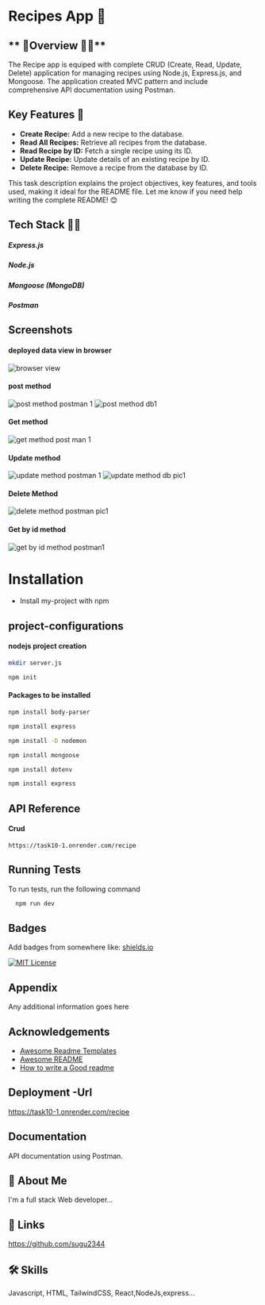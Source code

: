 # **Recipes App 🔎**

## ** 📌Overview 🏌️‍♀️**

The Recipe app is equiped with  complete CRUD (Create, Read, Update, Delete) application for managing recipes using Node.js, Express.js, and Mongoose. The application created  MVC pattern and include comprehensive API documentation using Postman.



## **Key Features 🔎**

- **Create Recipe:** Add a new recipe to the database.
- **Read All Recipes:** Retrieve all recipes from the database.
- **Read Recipe by ID:** Fetch a single recipe using its ID.
- **Update Recipe:** Update details of an existing recipe by ID.
- **Delete Recipe:** Remove a recipe from the database by ID.


This task description explains the project objectives, key features, and tools used, making it ideal for the README file. Let me know if you need help writing the complete README! 😊







## Tech Stack 🧑‍💻


##### Express.js
##### Node.js
##### Mongoose (MongoDB)
##### Postman

## Screenshots

#### deployed data view in browser

![browser view](https://github.com/user-attachments/assets/66414dc2-81c4-4897-8cb0-df9818f51ccf)



#### post method
![post method  postman 1](https://github.com/user-attachments/assets/bc00ebd7-2ce8-4aba-b503-63fd50a306f8)
![post method db1 ](https://github.com/user-attachments/assets/0942a9a5-2922-40ef-a198-165ca1510f71)



#### Get method

![get method post man 1](https://github.com/user-attachments/assets/a7e64d9b-f9b4-427e-a581-60facb0489b0)



#### Update method

![update method postman 1](https://github.com/user-attachments/assets/e4fe2a14-0deb-4477-b4ca-31982ba69ddd)
![update method db pic1](https://github.com/user-attachments/assets/3c868dd5-216b-4e6b-9035-6b3cb9dbcc9b)
#### Delete Method
![delete method postman pic1](https://github.com/user-attachments/assets/1968ec00-2780-4744-84d8-1da6b87b385d)


#### Get by id method
![get by id method postman1](https://github.com/user-attachments/assets/4aa447d5-168b-491e-b36a-0d3a644e7160)







# Installation

- Install my-project with npm

## project-configurations

#### nodejs project creation

```bash
mkdir server.js

```
```bash
npm init

```

#### Packages to be installed

```bash
npm install body-parser
```
```bash
npm install express
```
```bash
npm install -D nodemon
```
```bash
npm install mongoose
```
```bash
npm install dotenv
```
```bash
npm install express
```


## API Reference


#### Crud
```http
https://task10-1.onrender.com/recipe
```





## Running Tests

To run tests, run the following command

```bash
  npm run dev
```


## Badges

Add badges from somewhere like: [shields.io](https://shields.io/)

[![MIT License](https://img.shields.io/badge/License-MIT-green.svg)](https://choosealicense.com/licenses/mit/)


## Appendix

Any additional information goes here


## Acknowledgements

 - [Awesome Readme Templates](https://awesomeopensource.com/project/elangosundar/awesome-README-templates)
 - [Awesome README](https://github.com/matiassingers/awesome-readme)
 - [How to write a Good readme](https://bulldogjob.com/news/449-how-to-write-a-good-readme-for-your-github-project)


## Deployment -Url

https://task10-1.onrender.com/recipe

## Documentation

 API documentation using Postman.


## 🚀 About Me
I'm a full stack Web developer...


## 🔗 Links

https://github.com/sugu2344

## 🛠 Skills
Javascript, HTML, TailwindCSS, React,NodeJs,express...


